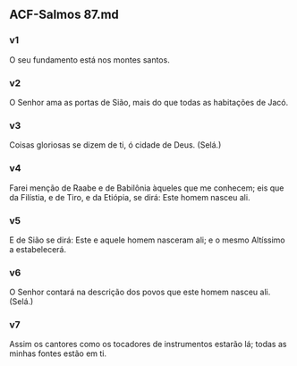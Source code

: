 ## ACF-Salmos 87.md
### v1
 O seu fundamento está nos montes santos.
### v2
 O Senhor ama as portas de Sião, mais do que todas as habitações de Jacó.
### v3
 Coisas gloriosas se dizem de ti, ó cidade de Deus. (Selá.)
### v4
 Farei menção de Raabe e de Babilônia àqueles que me conhecem; eis que da Filístia, e de Tiro, e da Etiópia, se dirá: Este homem nasceu ali.
### v5
 E de Sião se dirá: Este e aquele homem nasceram ali; e o mesmo Altíssimo a estabelecerá.
### v6
 O Senhor contará na descrição dos povos que este homem nasceu ali. (Selá.)
### v7
 Assim os cantores como os tocadores de instrumentos estarão lá; todas as minhas fontes estão em ti.
